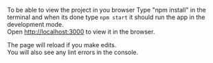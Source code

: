 To be able to view the project in you browser
Type "npm install" in the terminal 
and when its done type `npm start`
it should run the app in the development mode.\
Open [http://localhost:3000](http://localhost:3000) to view it in the browser.

The page will reload if you make edits.\
You will also see any lint errors in the console.
